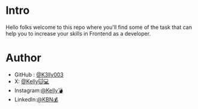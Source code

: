 # Intro

Hello folks welcome to this repo where you'll find some of the task
that can help you to increase your skills in Frontend as a developer.

# Author

- GitHub : [@K3lly003](https://github.com/k3lly003)
- X: [@Kelly🐱💻](https://twitter.com/kellyntiru)
- Instagram:[@Kelly💣](https://www.instagram.com/ntiru_brice/)
- LinkedIn:[@KBN💰](https://www.linkedin.com/in/kelly-brice-ntirushwa/)
